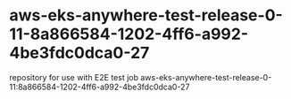 # aws-eks-anywhere-test-release-0-11-8a866584-1202-4ff6-a992-4be3fdc0dca0-27
repository for use with E2E test job aws-eks-anywhere-test-release-0-11:8a866584-1202-4ff6-a992-4be3fdc0dca0-27
